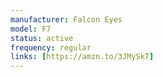```yaml
---
manufacturer: Falcon Eyes
model: F7
status: active
frequency: regular
links: [https://amzn.to/3JMySkT]
---
```

